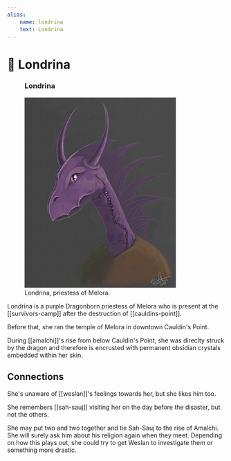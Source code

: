```yaml
---
alias:
    name: londrina
    text: Londrina
---
```

# 🔐 Londrina

<figure class="infobox right">
  <h3>Londrina</h3>
  <a href="/assets/images/londrina-full.png">
    <img src="/assets/images/londrina-tiny.png" />
  </a>
  <figcaption>
    Londrina, priestess of Melora.
  </figcaption>
</figure>

Londrina is a purple Dragonborn priestess of Melora who is present at the [[survivors-camp]] after the destruction of [[cauldins-point]].

Before that, she ran the temple of Melora in downtown Cauldin's Point.

During [[amalchi]]'s rise from below Cauldin's Point, she was direclty struck by the dragon and therefore is encrusted with permanent obsidian crystals embedded within her skin.

## Connections

She's unaware of [[weslan]]'s feelings towards her, but she likes him too.

She remembers [[sah-sauj]] visiting her on the day before the disaster, but not the others.

She may put two and two together and tie Sah-Sauj to the rise of Amalchi. She will surely ask him about his religion again when they meet. Depending on how this plays out, she could try to get Weslan to investigate them or something more drastic.
